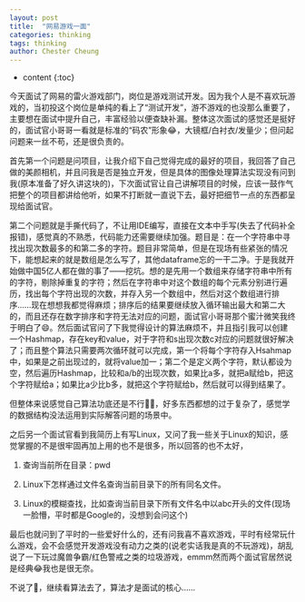 ```yaml
---
layout: post
title:  "网易游戏一面"
categories: thinking
tags: thinking
author: Chester Cheung
---
```


* content
{:toc}


今天面试了网易的雷火游戏部门，岗位是游戏测试开发。因为我个人是不喜欢玩游戏的，当初投这个岗位是单纯的看上了“测试开发”，游不游戏的也没那么重要了，主要想在面试中提升自己，丰富经验以便查缺补漏。整体这次面试的感觉还是挺好的，面试官小哥哥一看就是标准的“码农”形象😂，大镜框/白衬衣/发量少；但问起问题来一丝不苟，还是很负责的。








首先第一个问题是问项目，让我介绍下自己觉得完成的最好的项目，我回答了自己做的美颜相机，并且问我是否是独立开发，但是具体的图像处理算法实现没有问到我(原本准备了好久讲这块的)，下次面试官让自己讲解项目的时候，应该一鼓作气把整个的项目都讲给他听，如果不打断就一直说下去，最好把细节一点的东西都呈现给面试官。

第二个问题就是手撕代码了，不让用IDE编写，直接在文本中手写(失去了代码补全报错)，感觉真的不熟悉，代码能力还需要继续加强。题目是：在一个字符串中寻找出现次数最多的和第二多的字符。题目非常简单，但是在现场有些紧张的情况下，能想起来的就是数组是怎么写了，其他dataframe忘的一干二净。于是我就开始做中国5亿人都在做的事了——挖坑。想的是先用一个数组来存储字符串中所有的字符，剔除掉重复的字符；然后在字符串中对这个数组的每个元素分别进行遍历，找出每个字符出现的次数，并存入另一个数组中，然后对这个数组进行排序......现在想想我都觉得麻烦；排序后的结果要继续放入循环输出最大和第二大的，而且还存在数字排序和字符无法对应的问题，面试官小哥哥那个蜜汁微笑我终于明白了😄。然后面试官问了下我觉得设计的算法麻烦不，并且指引我可以创建一个Hashmap，存在key和value，对于字符和s出现次数c对应的问题就很好解决了；而且整个算法只需要两次循环就可以完成，第一个将每个字符存入Hsahmap中，如果是之前出现过的，就将value加一；第二个是定义两个字符，默认都设为空，然后遍历Hashmap，比较和a/b的出现次数，如果比a多，就把a赋给b，把这个字符赋给a；如果比a少比b多，就把这个字符赋给b，然后就可以得到结果了。

但整体来说感觉自己算法功底还是不行🙅‍♂️，好多东西都想的过于复杂了，感觉学的数据结构没法运用到实际解答问题的场景中。

之后另一个面试官看到我简历上有写Linux，又问了我一些关于Linux的知识，感觉掌握的不是很牢固再加上用的也不是很多，所以回答的也不太好，

1. 查询当前所在目录：pwd

2. Linux下怎样通过文件名查询当前目录下的所有同名文件。 

3. Linux的模糊查找，比如查询当前目录下所有文件名中以abc开头的文件(现场一脸懵，平时都是Google的，没想到会问这个)

最后也就问到了平时的一些爱好什么的，还有问我喜不喜欢游戏，平时有经常玩什么游戏，会不会感觉开发游戏没有动力之类的(说老实话我是真的不玩游戏)，胡乱说了一下玩过魔兽争霸/红色警戒之类的垃圾游戏，emmm然而两个面试官居然说是经典😂我也是很无奈。

不说了🙊，继续看算法去了，算法才是面试的核心......
